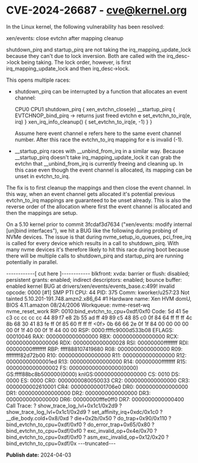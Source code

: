 # CVE-2024-26687 - cve@kernel.org

In the Linux kernel, the following vulnerability has been resolved:

xen/events: close evtchn after mapping cleanup

shutdown_pirq and startup_pirq are not taking the
irq_mapping_update_lock because they can't due to lock inversion. Both
are called with the irq_desc->lock being taking. The lock order,
however, is first irq_mapping_update_lock and then irq_desc->lock.

This opens multiple races:
- shutdown_pirq can be interrupted by a function that allocates an event
  channel:

  CPU0                        CPU1
  shutdown_pirq {
    xen_evtchn_close(e)
                              __startup_pirq {
                                EVTCHNOP_bind_pirq
                                  -> returns just freed evtchn e
                                set_evtchn_to_irq(e, irq)
                              }
    xen_irq_info_cleanup() {
      set_evtchn_to_irq(e, -1)
    }
  }

  Assume here event channel e refers here to the same event channel
  number.
  After this race the evtchn_to_irq mapping for e is invalid (-1).

- __startup_pirq races with __unbind_from_irq in a similar way. Because
  __startup_pirq doesn't take irq_mapping_update_lock it can grab the
  evtchn that __unbind_from_irq is currently freeing and cleaning up. In
  this case even though the event channel is allocated, its mapping can
  be unset in evtchn_to_irq.

The fix is to first cleanup the mappings and then close the event
channel. In this way, when an event channel gets allocated it's
potential previous evtchn_to_irq mappings are guaranteed to be unset already.
This is also the reverse order of the allocation where first the event
channel is allocated and then the mappings are setup.

On a 5.10 kernel prior to commit 3fcdaf3d7634 ("xen/events: modify internal
[un]bind interfaces"), we hit a BUG like the following during probing of NVMe
devices. The issue is that during nvme_setup_io_queues, pci_free_irq
is called for every device which results in a call to shutdown_pirq.
With many nvme devices it's therefore likely to hit this race during
boot because there will be multiple calls to shutdown_pirq and
startup_pirq are running potentially in parallel.

  ------------[ cut here ]------------
  blkfront: xvda: barrier or flush: disabled; persistent grants: enabled; indirect descriptors: enabled; bounce buffer: enabled
  kernel BUG at drivers/xen/events/events_base.c:499!
  invalid opcode: 0000 [#1] SMP PTI
  CPU: 44 PID: 375 Comm: kworker/u257:23 Not tainted 5.10.201-191.748.amzn2.x86_64 #1
  Hardware name: Xen HVM domU, BIOS 4.11.amazon 08/24/2006
  Workqueue: nvme-reset-wq nvme_reset_work
  RIP: 0010:bind_evtchn_to_cpu+0xdf/0xf0
  Code: 5d 41 5e c3 cc cc cc cc 44 89 f7 e8 2b 55 ad ff 49 89 c5 48 85 c0 0f 84 64 ff ff ff 4c 8b 68 30 41 83 fe ff 0f 85 60 ff ff ff <0f> 0b 66 66 2e 0f 1f 84 00 00 00 00 00 0f 1f 40 00 0f 1f 44 00 00
  RSP: 0000:ffffc9000d533b08 EFLAGS: 00010046
  RAX: 0000000000000000 RBX: 0000000000000000 RCX: 0000000000000006
  RDX: 0000000000000028 RSI: 00000000ffffffff RDI: 00000000ffffffff
  RBP: ffff888107419680 R08: 0000000000000000 R09: ffffffff82d72b00
  R10: 0000000000000000 R11: 0000000000000000 R12: 00000000000001ed
  R13: 0000000000000000 R14: 00000000ffffffff R15: 0000000000000002
  FS:  0000000000000000(0000) GS:ffff88bc8b500000(0000) knlGS:0000000000000000
  CS:  0010 DS: 0000 ES: 0000 CR0: 0000000080050033
  CR2: 0000000000000000 CR3: 0000000002610001 CR4: 00000000001706e0
  DR0: 0000000000000000 DR1: 0000000000000000 DR2: 0000000000000000
  DR3: 0000000000000000 DR6: 00000000fffe0ff0 DR7: 0000000000000400
  Call Trace:
   ? show_trace_log_lvl+0x1c1/0x2d9
   ? show_trace_log_lvl+0x1c1/0x2d9
   ? set_affinity_irq+0xdc/0x1c0
   ? __die_body.cold+0x8/0xd
   ? die+0x2b/0x50
   ? do_trap+0x90/0x110
   ? bind_evtchn_to_cpu+0xdf/0xf0
   ? do_error_trap+0x65/0x80
   ? bind_evtchn_to_cpu+0xdf/0xf0
   ? exc_invalid_op+0x4e/0x70
   ? bind_evtchn_to_cpu+0xdf/0xf0
   ? asm_exc_invalid_op+0x12/0x20
   ? bind_evtchn_to_cpu+0xdf/0x
---truncated---

**Publish date:** 2024-04-03
